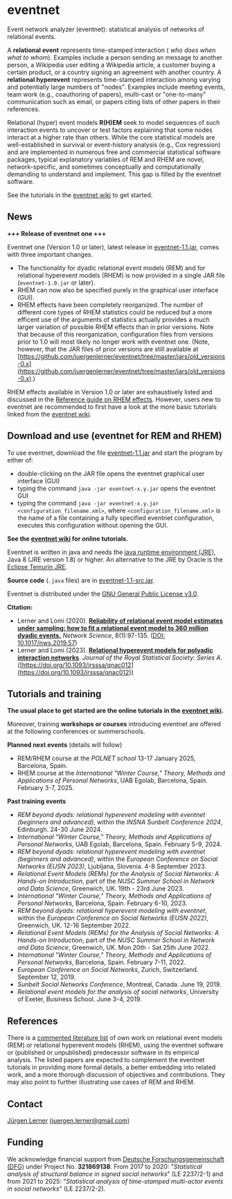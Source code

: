 # eventnet
Event network analyzer (eventnet): statistical analysis of networks of relational events.

A **relational event** represents time-stamped interaction ( _who does when what to whom_). Examples include a person sending an message to another person, a Wikipedia user editing a Wikipedia article, a customer buying a certain product, or a country signing an agreement with another country. A **relational hyperevent** represents time-stamped interaction among varying and potentially large numbers of "nodes". Examples include meeting events, team work (e.g., coauthoring of papers), multi-cast or "one-to-many" communication such as email, or papers citing lists of other papers in their references. 

Relational (hyper) event models **R(H)EM** seek to model sequences of such interaction events to uncover or test factors explaining that some nodes interact at a higher rate than others. While the core statistical models are well-established in survival or event-history analysis (e.g., Cox regression) and are implemented in numerous free and commercial statistical software packages, typical explanatory variables of REM and RHEM are novel, network-specific, and sometimes conceptually and computationally demanding to understand and implement. This gap is filled by the eventnet software.

See the tutorials in the [eventnet wiki](https://github.com/juergenlerner/eventnet/wiki) to get started.

## News

**+++ Release of eventnet one +++** 

Eventnet one (Version 1.0 or later), latest release in [eventnet-1.1.jar](https://github.com/juergenlerner/eventnet/raw/master/jars/eventnet-1.1.jar), comes with three important changes.
* The functionality for dyadic relational event models (REM) and for relational hyperevent models (RHEM) is now provided in a single JAR file (`eventnet-1.0.jar` or later).
* RHEM can now also be specified purely in the graphical user interface (GUI).
* RHEM effects have been completely reorganized. The number of different core types of RHEM statistics could be reduced but a more efficent use of the arguments of statistics actually provides a much larger variation of possible RHEM effects than in prior versions. Note that because of this reorganization, configuration files from versions prior to 1.0 will most likely no longer work with eventnet one. (Note, however, that the JAR files of prior versions are still available at [https://github.com/juergenlerner/eventnet/tree/master/jars/old_versions-0.x](https://github.com/juergenlerner/eventnet/tree/master/jars/old_versions-0.x).)

RHEM effects available in Version 1.0 or later are exhaustively listed and discussed in the [Reference guide on RHEM effects](https://github.com/juergenlerner/eventnet/wiki/RHEM-effects-(reference-guide)). However, users new to eventnet are recommended to first have a look at the more basic tutorials linked from the [eventnet wiki](https://github.com/juergenlerner/eventnet/wiki/).

## Download and use (eventnet for REM and RHEM)
To use eventnet, download the file [eventnet-1.1.jar](https://github.com/juergenlerner/eventnet/raw/master/jars/eventnet-1.1.jar) and start the program by either of:
* double-clicking on the JAR file opens the eventnet graphical user interface (GUI)
* typing the command `java -jar eventnet-x.y.jar` opens the eventnet GUI
* typing the command `java -jar eventnet-x.y.jar <configuration_filename.xml>`, where `<configuration_filename.xml>` is the name of a file containing a fully specified eventnet configuration, executes this configuration without opening the GUI.

**See the [eventnet wiki](https://github.com/juergenlerner/eventnet/wiki) for online tutorials.**

Eventnet is written in java and needs the <a href="http://www.oracle.com/technetwork/java/javase/downloads/index.html">java runtime environment (JRE)</a>, Java 8 (JRE version 1.8) or higher. An alternative to the JRE by Oracle is the [Eclipse Temurin JRE](https://adoptium.net/temurin/releases/).

**Source code** (`.java` files) are in [eventnet-1.1-src.jar](https://github.com/juergenlerner/eventnet/raw/master/jars/eventnet-1.1-src.jar).

Eventnet is distributed under the [GNU General Public License v3.0](https://github.com/juergenlerner/eventnet/blob/master/LICENSE).

**Citation:** 
* Lerner and Lomi (2020). [**Reliability of relational event model estimates under sampling: how to fit a relational event model to 360 million dyadic events.**](https://doi.org/10.1017/nws.2019.57) _Network Science_, 8(1):97-135. ([DOI: 10.1017/nws.2019.57](https://doi.org/10.1017/nws.2019.57))
* Lerner and Lomi (2023). [**Relational hyperevent models for polyadic interaction networks**](https://doi.org/10.1093/jrsssa/qnac012). _Journal of the Royal Statistical Society: Series A_. ([https://doi.org/10.1093/jrsssa/qnac012](https://doi.org/10.1093/jrsssa/qnac012))

## Tutorials and training 
**The usual place to get started are the online tutorials in the [eventnet wiki](https://github.com/juergenlerner/eventnet/wiki).**

Moreover, training **workshops or courses** introducing eventnet are offered at the following conferences or summerschools.

**Planned next events** (details will follow)
* REM/RHEM course at the _POLNET school_ 13-17 January 2025, Barcelona, Spain.
* RHEM course at the _International "Winter Course," Theory, Methods and Applications of Personal Networks_, UAB Egolab, Barcelona, Spain. February 3-7, 2025.

**Past training events** 
* _REM beyond dyads: relational hyperevent modeling with eventnet (beginners and advanced)_, within the _INSNA Sunbelt Conference 2024_, Edinburgh. 24-30 June 2024.
* _International "Winter Course," Theory, Methods and Applications of Personal Networks_, UAB Egolab, Barcelona, Spain. February 5-9, 2024.
* _REM beyond dyads: relational hyperevent modeling with eventnet (beginners and advanced)_, within the _European Conference on Social Networks (EUSN 2023)_, Ljubljana, Slovenia. 4-8 September 2023.
* _Relational Event Models (REMs) for the Analysis of Social Networks: A Hands-on Introduction_, part of the _NUSC Summer School in Network and Data Science_, Greenwich, UK. 19th - 23rd June 2023.
* _International "Winter Course," Theory, Methods and Applications of Personal Networks_, Barcelona, Spain. February 6-10, 2023.
* _REM beyond dyads: relational hyperevent modeling with eventnet_, within the _European Conference on Social Networks (EUSN 2022)_, Greenwich, UK. 12-16 September 2022.
* _Relational Event Models (REMs) for the Analysis of Social Networks: A Hands-on Introduction_, part of the _NUSC Summer School in Network and Data Science_, Greenwich, UK. Mon 20th - Sat 25th June 2022.
* _International "Winter Course," Theory, Methods and Applications of Personal Networks_, Barcelona, Spain. February 7-11, 2022.
* _European Conference on Social Networks_, Zurich, Switzerland. September 12, 2019.
* _Sunbelt Social Networks Conference_, Montreal, Canada. June 19, 2019.
* _Relational event models for the analysis of social networks_, University of Exeter, Business School. June 3-4, 2019.

## References
There is a [commented literature list](https://github.com/juergenlerner/eventnet/wiki/References-(list)) of own work on relational event models (REM) or relational hyperevent models (RHEM), using the eventnet software or (published or unpublished) predecessor software in its empirical analysis. The listed papers are expected to complement the eventnet tutorials in providing more formal details, a better embedding into related work, and a more thorough discussion of objectives and contributions. They may also point to further illustrating use cases of REM and RHEM.

## Contact
[J&uuml;rgen Lerner](https://github.com/juergenlerner) [(juergen.lerner@gmail.com)](mailto:juergen.lerner@gmail.com)

## Funding
We acknowledge financial support from [Deutsche Forschungsgemeinschaft (DFG)](http://www.dfg.de/en/) under Project No. **321869138**. From 2017 to 2020: "_Statistical analysis of structural balance in signed social networks_" (LE 2237/2-1) and from 2021 to 2025: "_Statistical analysis of time-stamped multi-actor events in social networks_" (LE 2237/2-2).
